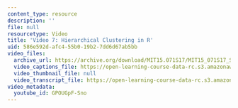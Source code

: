```yaml
---
content_type: resource
description: ''
file: null
resourcetype: Video
title: 'Video 7: Hierarchical Clustering in R'
uid: 586e592d-afc4-55b0-19b2-7dd6d67ab5bb
video_files:
  archive_url: https://archive.org/download/MIT15.071S17/MIT15_071S17_Session_6.2.13_300k.mp4
  video_captions_file: https://open-learning-course-data-rc.s3.amazonaws.com/15-071-the-analytics-edge-spring-2017/faa79738fb4a50a8827c86c1d5cba95d_GPOUGpF-Sno.vtt
  video_thumbnail_file: null
  video_transcript_file: https://open-learning-course-data-rc.s3.amazonaws.com/15-071-the-analytics-edge-spring-2017/8a3d9959e01d608d9601ef7db4cc4769_GPOUGpF-Sno.pdf
video_metadata:
  youtube_id: GPOUGpF-Sno
---
```

